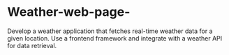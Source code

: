 # Weather-web-page-
Develop a weather application that fetches real-time weather data for a given location. Use a frontend framework and integrate with a weather API for data retrieval.
